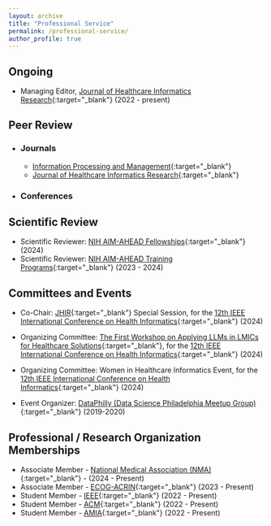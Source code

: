 ```yaml
---
layout: archive
title: "Professional Service"
permalink: /professional-service/
author_profile: true
---
```



## Ongoing

- Managing Editor, [Journal of Healthcare Informatics Research](https://www.springer.com/journal/41666){:target="_blank"} (2022 - present)

## Peer Review
- ### Journals
    - [Information Processing and Management](https://www.sciencedirect.com/journal/information-processing-and-management){:target="_blank"}
    - [Journal of Healthcare Informatics Research](https://www.springer.com/journal/41666){:target="_blank"}
- ### Conferences

## Scientific Review

- Scientific Reviewer: [NIH AIM-AHEAD Fellowships](https://www.aim-ahead.net/){:target="_blank"} (2024)
- Scientific Reviewer: [NIH AIM-AHEAD Training Programs](https://www.aim-ahead.net/programs/){:target="_blank"} (2023 - 2024)

## Committees and Events

- Co-Chair: [JHIR](https://www.springer.com/journal/41666){:target="_blank"} Special Session, for the [12th IEEE International Conference on Health Informatics](https://ieeeichi2024.github.io/){:target="_blank"} (2024)

- Organizing Committee: [The First Workshop on Applying LLMs in LMICs for Healthcare Solutions](https://www.nivi.io/all4health){:target="_blank"}, for the [12th IEEE International Conference on Health Informatics](https://ieeeichi2024.github.io/){:target="_blank"} (2024)

- Organizing Committee: Women in Healthcare Informatics Event, for the [12th IEEE International Conference on Health Informatics](https://ieeeichi2024.github.io/){:target="_blank"} (2024)

- Event Organizer: [DataPhilly (Data Science Philadelphia Meetup Group)](https://www.meetup.com/DataPhilly/){:target="_blank"} (2019-2020)

## Professional / Research Organization Memberships
- Associate Member - [National Medical Association (NMA)](https://nmanet.org/){:target="_blank"} - (2024 - Present)
- Associate Member - [ECOG-ACRIN](https://ecog-acrin.org/){:target="_blank"} (2023 - Present)
- Student Member - [IEEE](https://www.ieee.org/){:target="_blank"} (2022 - Present)
- Student Member - [ACM](https://www.acm.org/){:target="_blank"} (2022 - Present)
- Student Member - [AMIA](https://amia.org/){:target="_blank"} (2022 - Present)
